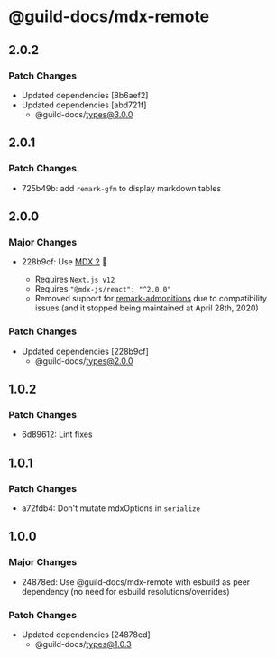 # @guild-docs/mdx-remote

## 2.0.2

### Patch Changes

- Updated dependencies [8b6aef2]
- Updated dependencies [abd721f]
  - @guild-docs/types@3.0.0

## 2.0.1

### Patch Changes

- 725b49b: add `remark-gfm` to display markdown tables

## 2.0.0

### Major Changes

- 228b9cf: Use [MDX 2](https://mdxjs.com/blog/v2/) 🎉

  - Requires `Next.js v12`
  - Requires `"@mdx-js/react": "^2.0.0"`
  - Removed support for [remark-admonitions](https://github.com/elviswolcott/remark-admonitions) due to compatibility issues (and it stopped being maintained at April 28th, 2020)

### Patch Changes

- Updated dependencies [228b9cf]
  - @guild-docs/types@2.0.0

## 1.0.2

### Patch Changes

- 6d89612: Lint fixes

## 1.0.1

### Patch Changes

- a72fdb4: Don't mutate mdxOptions in `serialize`

## 1.0.0

### Major Changes

- 24878ed: Use @guild-docs/mdx-remote with esbuild as peer dependency (no need for esbuild resolutions/overrides)

### Patch Changes

- Updated dependencies [24878ed]
  - @guild-docs/types@1.0.3
